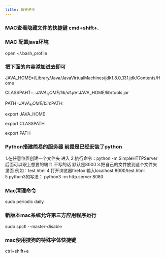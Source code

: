 ```yaml
---
title: 每天进步
---
```


### MAC查看隐藏文件的快捷键 cmd+shift+.

### MAC 配置java环境
  open ~/.bash_profile
### 把下面的内容添加进去即可
JAVA_HOME=/Library/Java/JavaVirtualMachines/jdk1.8.0_131.jdk/Contents/Home

CLASSPAHT=.:$JAVA_HOME/lib/dt.jar:$JAVA_HOME/lib/tools.jar

PATH=$JAVA_HOME/bin:$PATH:

export JAVA_HOME

export CLASSPATH

export PATH


### Python搭建简易的服务器   前提是已经安装了python
1.在任意位置创建一个文件夹  进入
2.执行命令：python -m SimpleHTTPServer
 后面可以跟上想要的端口   不写的话  默认是8000
3.把自己的文件放到这个文件夹里面   例如：test.html
4.打开浏览器firefox 输入localhost:8000/test.html
5.python3的写法： python3 -m http.server 8080


### Mac清理命令
   sudo periodic daily

### 新版本mac系统允许第三方应用程序运行
  sudo spctl --master-disable

### mac使用搜狗的特殊字体快捷键
  ctrl+shift+e
